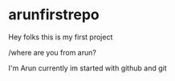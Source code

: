 # arunfirstrepo
Hey folks this is my first project

/where are you from arun?

I'm Arun currently im started with github and git
